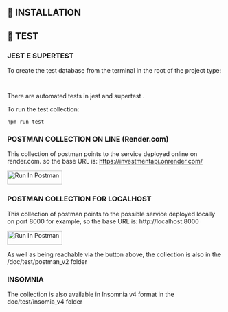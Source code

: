 ## 💽 INSTALLATION

## 🔬 TEST

### JEST E SUPERTEST

To create the test database from the terminal in the root of the project type:

```


```

There are automated tests in jest and supertest .

To run the test collection:

```
npm run test

```

### POSTMAN COLLECTION ON LINE (Render.com)

This collection of postman points to the service deployed online on render.com. so the base URL is: https://investmentapi.onrender.com/

[<img src="https://run.pstmn.io/button.svg" alt="Run In Postman" style="width: 128px; height: 32px;">](https://god.gw.postman.com/run-collection/37112030-533998d2-7f3c-41f8-9bf3-d712d13c95b8?action=collection%2Ffork&source=rip_markdown&collection-url=entityId%3D37112030-533998d2-7f3c-41f8-9bf3-d712d13c95b8%26entityType%3Dcollection%26workspaceId%3D4ff310f0-17de-4e59-a39d-b71459c423ec)

### POSTMAN COLLECTION FOR LOCALHOST

This collection of postman points to the possible service deployed locally on port 8000 for example, so the base URL is: http://localhost:8000

[<img src="https://run.pstmn.io/button.svg" alt="Run In Postman" style="width: 128px; height: 32px;">](https://god.gw.postman.com/run-collection/37112030-38e21a9b-fe21-40f3-8273-247081bf6b9b?action=collection%2Ffork&source=rip_markdown&collection-url=entityId%3D37112030-38e21a9b-fe21-40f3-8273-247081bf6b9b%26entityType%3Dcollection%26workspaceId%3D4ff310f0-17de-4e59-a39d-b71459c423ec)

As well as being reachable via the button above, the collection is also in the /doc/test/postman_v2 folder

### INSOMNIA

The collection is also available in Insomnia v4 format in the doc/test/insomia_v4 folder
